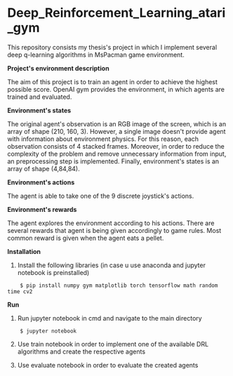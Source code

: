 # Deep_Reinforcement_Learning_atari_gym

This repository consists my thesis's project in which I implement several deep q-learning algorithms in MsPacman game environment.

**Project's environment description**

The aim of this project is to train an agent in order to achieve the highest possible score. OpenAI gym provides the environment, in which 
agents are trained and evaluated.

**Environment's states**

The original agent's observation is an RGB image of the screen, which is an array of shape (210, 160, 3). However, a single image doesn't provide
agent with information about environment physics. For this reason, each observation consists of 4 stacked frames. Moreover, in order to reduce the 
complexity of the problem and remove unnecessary information from input, an preprocessing step is implemented. 
Finally, environment's states is an array of shape (4,84,84).

**Environment's actions**

The agent is able to take one of the 9 discrete joystick's actions.

**Environment's rewards**

The agent explores the environment according to his actions. There are several rewards that agent is being given accordingly to game rules.
Most common reward is given when the agent eats a pellet.

**Installation**


 1. Install the following libraries (in case u use anaconda and jupyter notebook is preinstalled)
```
	$ pip install numpy gym matplotlib torch tensorflow math random time cv2
```
**Run**
 

 1. Run jupyter notebook in cmd and navigate to the main directory
```
	$ jupyter notebook
```
 2. Use train notebook in order to implement one of the available DRL algorithms and create the respective agents
 
 3. Use evaluate notebook in order to evaluate the created agents
